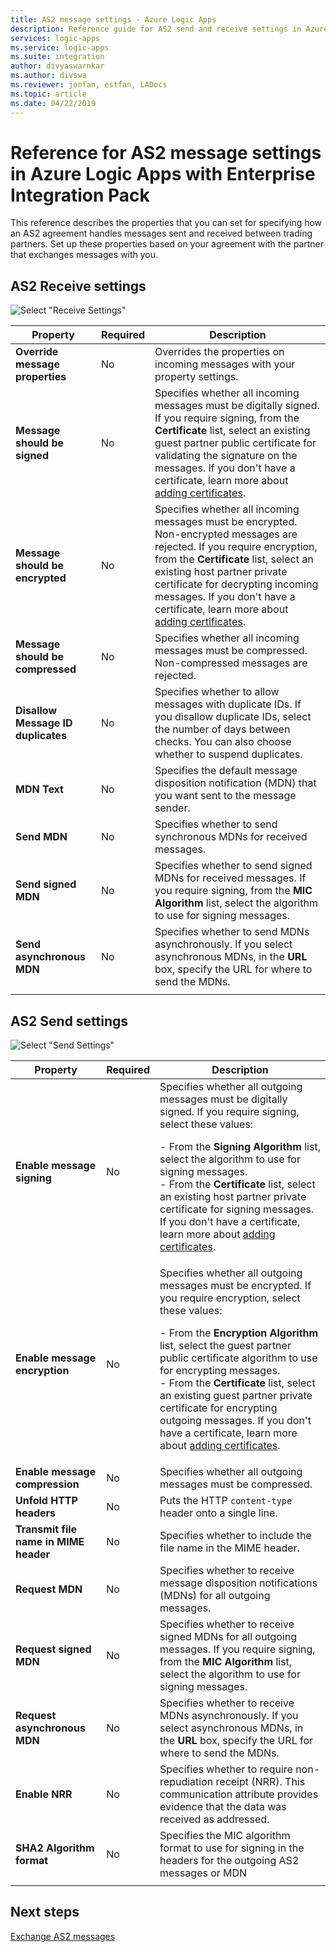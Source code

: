 ```yaml
---
title: AS2 message settings - Azure Logic Apps
description: Reference guide for AS2 send and receive settings in Azure Logic Apps with Enterprise Integration Pack
services: logic-apps
ms.service: logic-apps
ms.suite: integration
author: divyaswarnkar
ms.author: divswa
ms.reviewer: jonfan, estfan, LADocs
ms.topic: article
ms.date: 04/22/2019
---
```


# Reference for AS2 message settings in Azure Logic Apps with Enterprise Integration Pack

This reference describes the properties that you can set for specifying how an AS2 
agreement handles messages sent and received between trading partners. Set up these 
properties based on your agreement with the partner that exchanges messages with you.

<a name="AS2-incoming-messages"></a>

## AS2 Receive settings

![Select "Receive Settings"](./media/logic-apps-enterprise-integration-as2-message-settings/receive-settings.png)

| Property | Required | Description |
|----------|----------|-------------|
| **Override message properties** | No | Overrides the properties on incoming messages with your property settings. |
| **Message should be signed** | No | Specifies whether all incoming messages must be digitally signed. If you require signing, from the **Certificate** list, select an existing guest partner public certificate for validating the signature on the messages. If you don't have a certificate, learn more about [adding certificates](../logic-apps/logic-apps-enterprise-integration-certificates.md). |
| **Message should be encrypted** | No | Specifies whether all incoming messages must be encrypted. Non-encrypted messages are rejected. If you require encryption, from the **Certificate** list, select an existing host partner private certificate for decrypting incoming messages. If you don't have a certificate, learn more about [adding certificates](../logic-apps/logic-apps-enterprise-integration-certificates.md). |
| **Message should be compressed** | No | Specifies whether all incoming messages must be compressed. Non-compressed messages are rejected. |
| **Disallow Message ID duplicates** | No | Specifies whether to allow messages with duplicate IDs. If you disallow duplicate IDs, select the number of days between checks. You can also choose whether to suspend duplicates. |
| **MDN Text** | No | Specifies the default message disposition notification (MDN) that you want sent to the message sender. |
| **Send MDN** | No | Specifies whether to send synchronous MDNs for received messages.  |
| **Send signed MDN** | No | Specifies whether to send signed MDNs for received messages. If you require signing, from the **MIC Algorithm** list, select the algorithm to use for signing messages. |
| **Send asynchronous MDN** | No | Specifies whether to send MDNs asynchronously. If you select asynchronous MDNs, in the **URL** box, specify the URL for where to send the MDNs. |
||||

<a name="AS2-outgoing-messages"></a>

## AS2 Send settings

![Select "Send Settings"](./media/logic-apps-enterprise-integration-as2-message-settings/send-settings.png)

| Property | Required | Description |
|----------|----------|-------------|
| **Enable message signing** | No | Specifies whether all outgoing messages must be digitally signed. If you require signing, select these values: <p>- From the **Signing Algorithm** list, select the algorithm to use for signing messages. <br>- From the **Certificate** list, select an existing host partner private certificate for signing messages. If you don't have a certificate, learn more about [adding certificates](../logic-apps/logic-apps-enterprise-integration-certificates.md). |
| **Enable message encryption** | No | Specifies whether all outgoing messages must be encrypted. If you require encryption, select these values: <p>- From the **Encryption Algorithm** list, select the guest partner public certificate algorithm to use for encrypting messages. <br>- From the **Certificate** list, select an existing guest partner private certificate for encrypting outgoing messages. If you don't have a certificate, learn more about [adding certificates](../logic-apps/logic-apps-enterprise-integration-certificates.md). |
| **Enable message compression** | No | Specifies whether all outgoing messages must be compressed. |
| **Unfold HTTP headers** | No | Puts the HTTP `content-type` header onto a single line. |
| **Transmit file name in MIME header** | No | Specifies whether to include the file name in the MIME header. |
| **Request MDN** | No | Specifies whether to receive message disposition notifications (MDNs) for all outgoing messages. |
| **Request signed MDN** | No | Specifies whether to receive signed MDNs for all outgoing messages. If you require signing, from the **MIC Algorithm** list, select the algorithm to use for signing messages. |
| **Request asynchronous MDN** | No | Specifies whether to receive MDNs asynchronously. If you select asynchronous MDNs, in the **URL** box, specify the URL for where to send the MDNs. |
| **Enable NRR** | No | Specifies whether to require non-repudiation receipt (NRR). This communication attribute provides evidence that the data was received as addressed. |
| **SHA2 Algorithm format** | No | Specifies the MIC algorithm format to use for signing in the headers for the outgoing AS2 messages or MDN |
||||

## Next steps

[Exchange AS2 messages](../logic-apps/logic-apps-enterprise-integration-as2.md)

